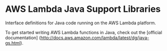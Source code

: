 # AWS Lambda Java Support Libraries 
Interface definitions for Java code running on the AWS Lambda platform.

To get started writing AWS Lambda functions in Java, check out the [official documentation] (http://docs.aws.amazon.com/lambda/latest/dg/java-gs.html).
